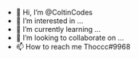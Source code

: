 - 👋 Hi, I’m @ColtinCodes
- 👀 I’m interested in ...
- 🌱 I’m currently learning ...
- 💞️ I’m looking to collaborate on ...
- 📫 How to reach me Thoccc#9968

<!---
ColtinCodes/ColtinCodes is a ✨ special ✨ repository because its `README.md` (this file) appears on your GitHub profile.
You can click the Preview link to take a look at your changes.
--->

